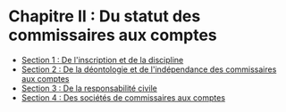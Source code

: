# Chapitre II : Du statut des commissaires aux comptes

- [Section 1 : De l'inscription et de la discipline](section-1)
- [Section 2 : De la déontologie et de l'indépendance des commissaires aux comptes](section-2)
- [Section 3 : De la responsabilité civile](section-3)
- [Section 4 : Des sociétés de commissaires aux comptes](section-4)
